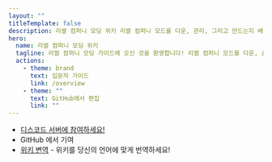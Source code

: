 ```yaml
---
layout: ""
titleTemplate: false
description: 리썰 컴퍼니 모딩 위키 리썰 컴퍼니 모드를 다운, 관리, 그리고 만드는지 배우는 곳 입니다!
hero:
  name: 리썰 컴퍼니 모딩 위키
  tagline: 리썰 컴퍼니 모딩 가이드에 오신 것을 환영합니다! 리썰 컴퍼니 모드를 다운, 관리, 그리고 만드는지 배우는 곳 입니다!
  actions:
    - theme: brand
      text: 입문자 가이드
      link: /overview
    - theme: ""
      text: GitHub에서 편집
      link: ""
---
```


<script setup lang="ts">
  import Home from './.vitepress/components/Home.vue'
  import HomeGroup from './.vitepress/components/HomeGroup.vue'
  import HomeItem from './.vitepress/components/HomeItem.vue'
  import HomeLinks from './.vitepress/components/HomeLinks.vue'
</script>

<Home>
  <HomeGroup title="Installing Mods">
    <HomeItem name="Beginner's Guide" href="./overview" />
    <HomeItem name="Using r2modman" href="./installation/installing-r2modman" />
    <HomeItem name="Sharing r2modman Profiles" href="./installation/syncing-mods" />
    <HomeItem name="Configuring Mods" href="./installation/configuration" /></HomeGroup>

  <HomeGroup title="Creating Mods">
    <HomeItem name="Developer's Guide" href="./dev/overview" />
    <HomeItem name="Initial Modding Setup" href="./dev/initial-setup" />
    <HomeItem name="Modding APIs Overview" href="./dev/apis/overview" />
    <HomeItem name="Publishing Your Mod" href="./dev/publishing-your-mod" /></HomeGroup>

  <HomeGroup title="Other Resources">
    <HomeItem name="Frequently Asked Questions" href="./extras/faq" />
    <HomeItem name="Contributing Translations" href="./contribute/translating-the-wiki" />
    <HomeItem name="Contributing Articles" href="./contribute/writing-articles" />
    <HomeItem name="About" href="./extras/about" /></HomeGroup>


<HomeLinks>

- [디스코드 서버에 참여하세요!](https://discord.gg/nYcQFEpXfU)
- GitHub 에서 기여
- [위키 변역](./contribute/translating-the-wiki.html) - 위키를 당신의 언어에 맞게 번역하세요!

</HomeLinks>
